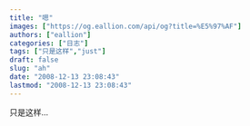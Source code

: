 ```yaml
---
title: "嗯"
images: ["https://og.eallion.com/api/og?title=%E5%97%AF"]
authors: ["eallion"]
categories: ["日志"]
tags: ["只是这样","just"]
draft: false
slug: "ah"
date: "2008-12-13 23:08:43"
lastmod: "2008-12-13 23:08:43"
---
```


只是这样...
